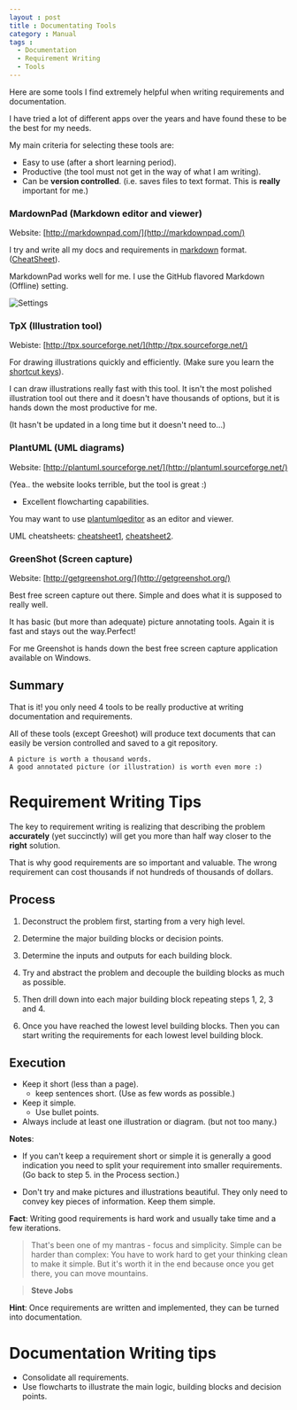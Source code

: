 ```yaml
---
layout : post
title : Documentating Tools
category : Manual
tags :
  - Documentation
  - Requirement Writing
  - Tools
---
```


Here are some tools I find extremely helpful when writing requirements and documentation.

I have tried a lot of different apps over the years and have found these to be the best for my needs.

My main criteria for selecting these tools are:
- Easy to use (after a short learning period).
- Productive (the tool must not get in the way of what I am writing).
- Can be **version controlled**. (i.e. saves files to text format. This is **really** important for me.)

### MardownPad (Markdown editor and viewer)

Website: [http://markdownpad.com/](http://markdownpad.com/)

I try and write all my docs and requirements in [markdown](http://daringfireball.net/projects/markdown/syntax) format. ([CheatSheet](https://github.com/adam-p/markdown-here/wiki/Markdown-Cheatsheet)).

MarkdownPad works well for me. I use the GitHub flavored Markdown (Offline) setting.

![Settings]({{site.url}}/img/DocumentingTools/markdownPadSettings.png)

### TpX (Illustration tool)

Webiste: [http://tpx.sourceforge.net/](http://tpx.sourceforge.net/)

For drawing illustrations quickly and efficiently. (Make sure you learn the [shortcut keys](http://tpx.sourceforge.net/tpx_using_mouse_for_editing.htm)).

I can draw illustrations really fast with this tool. It isn't the most polished illustration tool out there and it doesn't have thousands of options, but it is hands down the most productive for me.

(It hasn't be updated in a long time but it doesn't need to...)

### PlantUML (UML diagrams)

Website: [http://plantuml.sourceforge.net/](http://plantuml.sourceforge.net/)

(Yea.. the website looks terrible, but the tool is great :)

- Excellent flowcharting capabilities.

You may want to use [plantumlqeditor](http://sourceforge.net/projects/plantumlqeditor/) as an editor and viewer.

UML cheatsheets: [cheatsheet1](http://loufranco.com/wp-content/uploads/2012/11/cheatsheet.pdf), [cheatsheet2](http://www.digilife.be/quickreferences/QRC/UML%20Reference%20Card.pdf).

### GreenShot (Screen capture)

Website: [http://getgreenshot.org/](http://getgreenshot.org/)

Best free screen capture out there. Simple and does what it is supposed to really well.

It has basic (but more than adequate) picture annotating tools. 
Again it is fast and stays out the way.Perfect!

For me Greenshot is hands down the best free screen capture application available on Windows.

## Summary

That is it! you only need 4 tools to be really productive at writing documentation and requirements.

All of these tools (except Greeshot) will produce text documents that can easily be version controlled and saved to a git repository.

```
A picture is worth a thousand words.
A good annotated picture (or illustration) is worth even more :)
```


# Requirement Writing Tips

The key to requirement writing is realizing that describing the problem **accurately** (yet succinctly) will get you more than half way closer to the **right** solution.

That is why good requirements are so important and valuable. The wrong requirement can cost thousands if not hundreds of thousands of dollars. 

## Process

1. Deconstruct the problem first, starting from a very high level.
2. Determine the major building blocks or decision points.
3. Determine the inputs and outputs for each building block.
4. Try and abstract the problem and decouple the building blocks as much as possible.
5. Then drill down into each major building block repeating steps 1, 2, 3 and 4.

6. Once you have reached the lowest level building blocks. Then you can start writing the requirements for each lowest level building block.

## Execution

- Keep it short (less than a page).
	- keep sentences short. (Use as few words as possible.)
- Keep it simple.
	- Use bullet points.
- Always include at least one illustration or diagram. (but not too many.)

**Notes**:

- If you can't keep a requirement short or simple it is generally a good indication you need to split your requirement into smaller requirements. (Go back to step 5. in the Process section.)

- Don't try and make pictures and illustrations beautiful. They only need to convey key pieces of information. Keep them simple.

**Fact**: Writing good requirements is hard work and usually take time and a few iterations.

> That's been one of my mantras - focus and simplicity. Simple can be harder than complex: You have to work hard to get your thinking clean to make it simple. But it's worth it in the end because once you get there, you can move mountains.

> **Steve Jobs**


**Hint**: Once requirements are written and implemented, they can be turned into documentation.

# Documentation Writing tips

- Consolidate all requirements.
- Use flowcharts to illustrate the main logic, building blocks and decision points.